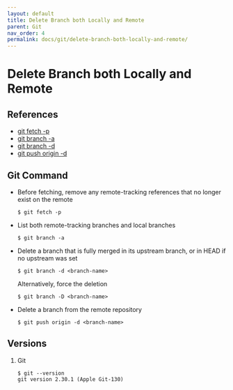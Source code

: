 ```yaml
---
layout: default
title: Delete Branch both Locally and Remote
parent: Git
nav_order: 4
permalink: docs/git/delete-branch-both-locally-and-remote/
---
```


# Delete Branch both Locally and Remote

## References

- [git fetch -p](https://git-scm.com/docs/git-fetch#Documentation/git-fetch.txt--p)
- [git branch -a](https://git-scm.com/docs/git-branch#Documentation/git-branch.txt--a)
- [git branch -d](https://git-scm.com/docs/git-branch#Documentation/git-branch.txt--d)
- [git push origin -d](https://git-scm.com/docs/git-push#Documentation/git-push.txt--d)

## Git Command

- Before fetching, remove any remote-tracking references that no longer exist on the remote

  ```console
  $ git fetch -p
  ```

- List both remote-tracking branches and local branches

  ```console
  $ git branch -a
  ```

- Delete a branch that is fully merged in its upstream branch, or in HEAD if no upstream was set

  ```console
  $ git branch -d <branch-name>
  ```

  Alternatively, force the deletion

  ```console
  $ git branch -D <branch-name>
  ```

- Delete a branch from the remote repository

  ```console
  $ git push origin -d <branch-name>
  ```

## Versions

1. Git

    ```console
    $ git --version
    git version 2.30.1 (Apple Git-130)
    ```
